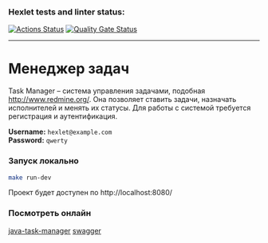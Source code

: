 ### Hexlet tests and linter status:

[![Actions Status](https://github.com/ArtMan-8/java-project-99/actions/workflows/hexlet-check.yml/badge.svg)](https://github.com/ArtMan-8/java-project-99/actions) [![Quality Gate Status](https://sonarcloud.io/api/project_badges/measure?project=ArtMan-8_java-project-99&metric=alert_status)](https://sonarcloud.io/summary/new_code?id=ArtMan-8_java-project-99)

<hr />

# Менеджер задач

Task Manager – система управления задачами, подобная http://www.redmine.org/. Она позволяет ставить задачи, назначать исполнителей и менять их статусы. Для работы с системой требуется регистрация и аутентификация.

**Username:** `hexlet@example.com`<br />
**Password:** `qwerty`

### Запуск локально

```sh
make run-dev
```

Проект будет доступен по http://localhost:8080/

### Посмотреть онлайн

[java-task-manager](https://artman-8-java-project-99-8a5c.twc1.net)
[swagger](https://artman-8-java-project-99-8a5c.twc1.net/swagger-ui/index.html)
